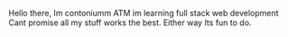 Hello there, Im contoniumm
ATM im learning full stack web development
Cant promise all my stuff works the best.
Either way Its fun to do.
